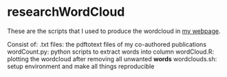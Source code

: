 # researchWordCloud

These are the scripts that I used to produce the wordcloud in [my webpage](https://wckdouglas.github.io/research/).

Consist of:
.txt files: the pdftotext files of my co-authored publications
wordCount.py: python scripts to extract words into column
wordCloud.R: plotting the wordcloud after removing all unwanted **words**
wordclouds.sh: setup environment and make all things reproducible
